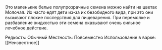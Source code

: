 Это маленькие белые полупрозрачные семена можно найти на цветах Молочая. Их часто едят дети из-за их безобидного вида, при это они вызывают плохие последствия для пищеварения. При перемолке и разбавление жидкостью эти семена оказывают очень сильное лечебное действие.

Редкость: Обычный 
Местность: Повсеместно
Использование в варке: 
[[Неизвестное]]